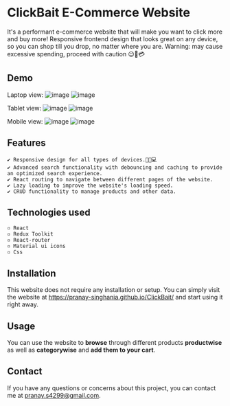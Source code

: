 # **ClickBait E-Commerce Website**

It's a performant e-commerce website that will make you want to click more and buy more! Responsive frontend design that looks great on any device, so you can shop till you drop, no matter where you are. Warning: may cause excessive spending, proceed with caution 😉💸💳

## **Demo**
Laptop view: 
![image](https://user-images.githubusercontent.com/53472824/222941639-9a01a3bb-65ec-4ed9-9e8f-02d3f51a3a5a.png)
![image](https://user-images.githubusercontent.com/53472824/222941831-5627ad0e-0d25-4665-8268-b4b47b151cea.png)

Tablet view:
![image](https://user-images.githubusercontent.com/53472824/222941734-14c5bb56-b885-4a19-8ce9-ee3597329a0a.png)
![image](https://user-images.githubusercontent.com/53472824/222941813-ce2e025c-2e18-4cb2-ac15-26a5642f9c63.png)


Mobile view:
![image](https://user-images.githubusercontent.com/53472824/222941772-8028bb1e-60e5-48f3-a2a1-b2129ca1f102.png)
![image](https://user-images.githubusercontent.com/53472824/222941802-7c70db8a-90e7-495d-af4c-1a378f9d3617.png)



## **Features**

    ✔ Responsive design for all types of devices.📱📑💻
    ✔ Advanced search functionality with debouncing and caching to provide an optimized search experience.
    ✔ React routing to navigate between different pages of the website.
    ✔ Lazy loading to improve the website's loading speed.
    ✔ CRUD functionality to manage products and other data.

## **Technologies used**

    ▫ React
    ▫ Redux Toolkit
    ▫ React-router
    ▫ Material ui icons 
    ▫ Css

## **Installation**

This website does not require any installation or setup. You can simply visit the website at https://pranay-singhania.github.io/ClickBait/ and start using it right away.

## **Usage**

You can use the website to **browse** through different products **productwise** as well as **categorywise** and **add them to your cart**.

## **Contact**

If you have any questions or concerns about this project, you can contact me at pranay.s4299@gmail.com.
